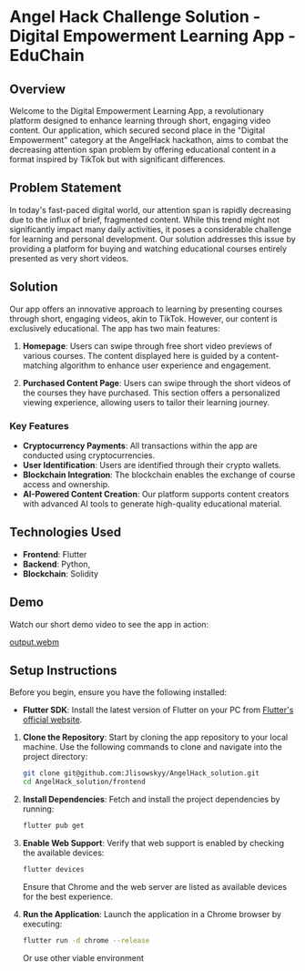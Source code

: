 
# Angel Hack Challenge Solution - Digital Empowerment Learning App - EduChain

## Overview

Welcome to the Digital Empowerment Learning App, a revolutionary platform designed to enhance learning through short, engaging video content. Our application, which secured second place in the "Digital Empowerment" category at the AngelHack hackathon, aims to combat the decreasing attention span problem by offering educational content in a format inspired by TikTok but with significant differences.

## Problem Statement

In today's fast-paced digital world, our attention span is rapidly decreasing due to the influx of brief, fragmented content. While this trend might not significantly impact many daily activities, it poses a considerable challenge for learning and personal development. Our solution addresses this issue by providing a platform for buying and watching educational courses entirely presented as very short videos.

## Solution

Our app offers an innovative approach to learning by presenting courses through short, engaging videos, akin to TikTok. However, our content is exclusively educational. The app has two main features:

1. **Homepage**: Users can swipe through free short video previews of various courses. The content displayed here is guided by a content-matching algorithm to enhance user experience and engagement.

2. **Purchased Content Page**: Users can swipe through the short videos of the courses they have purchased. This section offers a personalized viewing experience, allowing users to tailor their learning journey.

### Key Features

- **Cryptocurrency Payments**: All transactions within the app are conducted using cryptocurrencies.
- **User Identification**: Users are identified through their crypto wallets.
- **Blockchain Integration**: The blockchain enables the exchange of course access and ownership.
- **AI-Powered Content Creation**: Our platform supports content creators with advanced AI tools to generate high-quality educational material.

## Technologies Used

- **Frontend**: Flutter
- **Backend**: Python, 
- **Blockchain**: Solidity

## Demo

Watch our short demo video to see the app in action:

[output.webm](https://github.com/Jlisowskyy/AngelHack_solution/assets/115403674/cafde24f-cf8b-4f4f-967a-5ba1421d4f46)

## Setup Instructions

Before you begin, ensure you have the following installed:
- **Flutter SDK**: Install the latest version of Flutter on your PC from [Flutter's official website](https://flutter.dev).

1. **Clone the Repository**: 
   Start by cloning the app repository to your local machine. Use the following commands to clone and navigate into the project directory:
   ```bash
   git clone git@github.com:Jlisowskyy/AngelHack_solution.git
   cd AngelHack_solution/frontend
   ```

2. **Install Dependencies**:
   Fetch and install the project dependencies by running:
   ```bash
   flutter pub get 
   ```

3. **Enable Web Support**:
   Verify that web support is enabled by checking the available devices:
   ```bash
   flutter devices
   ```

   Ensure that Chrome and the web server are listed as available devices for the best experience.

4. **Run the Application**:
   Launch the application in a Chrome browser by executing:
   ```bash
   flutter run -d chrome --release
   ```
   Or use other viable environment
